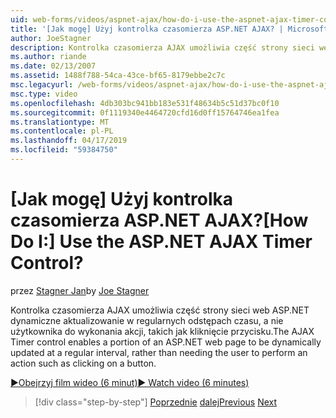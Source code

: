 ```yaml
---
uid: web-forms/videos/aspnet-ajax/how-do-i-use-the-aspnet-ajax-timer-control
title: '[Jak mogę] Użyj kontrolka czasomierza ASP.NET AJAX? | Microsoft Docs'
author: JoeStagner
description: Kontrolka czasomierza AJAX umożliwia część strony sieci web ASP.NET dynamiczne aktualizowanie w regularnych odstępach czasu, a nie użytkownik musi wykonywać...
ms.author: riande
ms.date: 02/13/2007
ms.assetid: 1488f788-54ca-43ce-bf65-8179ebbe2c7c
msc.legacyurl: /web-forms/videos/aspnet-ajax/how-do-i-use-the-aspnet-ajax-timer-control
msc.type: video
ms.openlocfilehash: 4db303bc941bb183e531f48634b5c51d37bc0f10
ms.sourcegitcommit: 0f1119340e4464720cfd16d0ff15764746ea1fea
ms.translationtype: MT
ms.contentlocale: pl-PL
ms.lasthandoff: 04/17/2019
ms.locfileid: "59384750"
---
```

# <a name="how-do-i-use-the-aspnet-ajax-timer-control"></a><span data-ttu-id="d6b5e-104">[Jak mogę] Użyj kontrolka czasomierza ASP.NET AJAX?</span><span class="sxs-lookup"><span data-stu-id="d6b5e-104">[How Do I:] Use the ASP.NET AJAX Timer Control?</span></span>

<span data-ttu-id="d6b5e-105">przez [Stagner Jan](https://github.com/JoeStagner)</span><span class="sxs-lookup"><span data-stu-id="d6b5e-105">by [Joe Stagner](https://github.com/JoeStagner)</span></span>

<span data-ttu-id="d6b5e-106">Kontrolka czasomierza AJAX umożliwia część strony sieci web ASP.NET dynamiczne aktualizowanie w regularnych odstępach czasu, a nie użytkownika do wykonania akcji, takich jak kliknięcie przycisku.</span><span class="sxs-lookup"><span data-stu-id="d6b5e-106">The AJAX Timer control enables a portion of an ASP.NET web page to be dynamically updated at a regular interval, rather than needing the user to perform an action such as clicking on a button.</span></span>

[<span data-ttu-id="d6b5e-107">&#9654;Obejrzyj film wideo (6 minut)</span><span class="sxs-lookup"><span data-stu-id="d6b5e-107">&#9654; Watch video (6 minutes)</span></span>](https://channel9.msdn.com/Blogs/ASP-NET-Site-Videos/how-do-i-use-the-aspnet-ajax-timer-control)

> [!div class="step-by-step"]
> <span data-ttu-id="d6b5e-108">[Poprzednie](how-do-i-use-the-aspnet-ajax-roundedcorners-extender.md)
> [dalej](how-do-i-implement-the-predictive-fetch-pattern-for-ajax.md)</span><span class="sxs-lookup"><span data-stu-id="d6b5e-108">[Previous](how-do-i-use-the-aspnet-ajax-roundedcorners-extender.md)
[Next](how-do-i-implement-the-predictive-fetch-pattern-for-ajax.md)</span></span>
